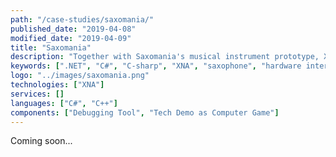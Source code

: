 ```yaml
---
path: "/case-studies/saxomania/"
published_date: "2019-04-08"
modified_date: "2019-04-09"
title: "Saxomania"
description: "Together with Saxomania's musical instrument prototype, XP Bytes designed and developed a tech demo, show casing how musical education could be transformed using computer games."
keywords: [".NET", "C#", "C-sharp", "XNA", "saxophone", "hardware interface", "fourier", "game development"]
logo: "../images/saxomania.png"
technologies: ["XNA"]
services: []
languages: ["C#", "C++"]
components: ["Debugging Tool", "Tech Demo as Computer Game"]
---
```


Coming soon...
